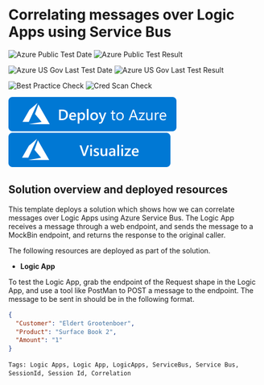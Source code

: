 # Correlating messages over Logic Apps using Service Bus

![Azure Public Test Date](https://azurequickstartsservice.blob.core.windows.net/badges/201-logic-app-correlation-using-servicebus/PublicLastTestDate.svg)
![Azure Public Test Result](https://azurequickstartsservice.blob.core.windows.net/badges/201-logic-app-correlation-using-servicebus/PublicDeployment.svg)

![Azure US Gov Last Test Date](https://azurequickstartsservice.blob.core.windows.net/badges/201-logic-app-correlation-using-servicebus/FairfaxLastTestDate.svg)
![Azure US Gov Last Test Result](https://azurequickstartsservice.blob.core.windows.net/badges/201-logic-app-correlation-using-servicebus/FairfaxDeployment.svg)

![Best Practice Check](https://azurequickstartsservice.blob.core.windows.net/badges/201-logic-app-correlation-using-servicebus/BestPracticeResult.svg)
![Cred Scan Check](https://azurequickstartsservice.blob.core.windows.net/badges/201-logic-app-correlation-using-servicebus/CredScanResult.svg)

[![Deploy To Azure](https://raw.githubusercontent.com/Azure/azure-quickstart-templates/master/1-CONTRIBUTION-GUIDE/images/deploytoazure.svg?sanitize=true)](https://portal.azure.com/#create/Microsoft.Template/uri/https%3A%2F%2Fraw.githubusercontent.com%2FAzure%2Fazure-quickstart-templates%2Fmaster%2F201-logic-app-correlation-using-servicebus%2Fazuredeploy.json)
[![Visualize](https://raw.githubusercontent.com/Azure/azure-quickstart-templates/master/1-CONTRIBUTION-GUIDE/images/visualizebutton.svg?sanitize=true)](http://armviz.io/#/?load=https%3A%2F%2Fraw.githubusercontent.com%2FAzure%2Fazure-quickstart-templates%2Fmaster%2F201-logic-app-correlation-using-servicebus%2Fazuredeploy.json)

## Solution overview and deployed resources

This template deploys a solution which shows how we can correlate messages over
Logic Apps using Azure Service Bus. The Logic App receives a message through a
web endpoint, and sends the message to a MockBin endpoint, and returns the
response to the original caller.

The following resources are deployed as part of the solution.

- **Logic App**

To test the Logic App, grab the endpoint of the Request shape in the Logic App,
and use a tool like PostMan to POST a message to the endpoint. The message to be
sent in should be in the following format.

```json
{
  "Customer": "Eldert Grootenboer",
  "Product": "Surface Book 2",
  "Amount": "1"
}
```

`Tags: Logic Apps, Logic App, LogicApps, ServiceBus, Service Bus, SessionId, Session Id, Correlation`

